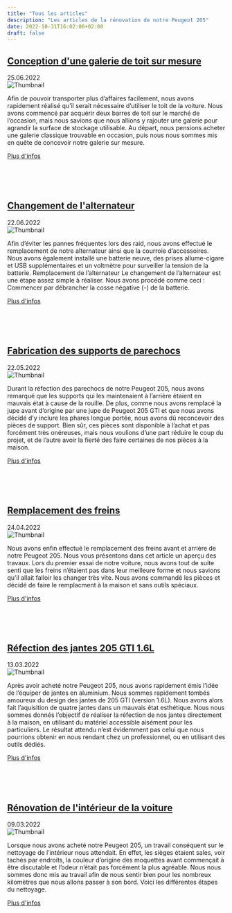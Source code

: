 ```yaml
---
title: "Tous les articles"
description: "Les articles de la rénovation de notre Peugeot 205"
date: 2022-10-31T16:02:00+02:00
draft: false
---
```


<section>
	<div class="inner">
    <h2><a href="/posts/roofrack">Conception d'une galerie de toit sur mesure</a></h2>
    <time class="icon fa-clock-o">25.06.2022</time>
    <div class="articles-thumbnail">
        <img loading="lazy" src="/images/articles-thumbnails/t-roofrack.jpg" alt="Thumbnail">
        <p>Afin de pouvoir transporter plus d’affaires facilement, nous avons rapidement réalisé qu’il serait nécessaire d’utiliser le toit de la voiture. Nous avons commencé par acquérir deux barres de toit sur le marché de l’occasion, mais nous savions que nous allions y rajouter une galerie pour agrandir la surface de stockage utilisable. Au départ, nous pensions acheter une galerie classique trouvable en occasion, puis nous nous sommes mis en quête de concevoir notre galerie sur mesure.</p>
    </div>
    <a class="anchor-link" href="/posts/roofrack">Plus d'infos</a>
	</div>
</section>

<br /><br /><br />

<section>
	<div class="inner">
    <h2><a href="/posts/alternator-replacement">Changement de l'alternateur</a></h2>
    <time class="icon fa-clock-o">22.06.2022</time>
    <div class="articles-thumbnail">
        <img loading="lazy" src="/images/articles-thumbnails/t-alternator-replacement.jpg" alt="Thumbnail">
        <p>Afin d’éviter les pannes fréquentes lors des raid, nous avons effectué le remplacement de notre alternateur ainsi que la courroie d’accessoires. Nous avons également installé une batterie neuve, des prises allume-cigare et USB supplémentaires et un voltmètre pour surveiller la tension de la batterie. Remplacement de l’alternateur Le changement de l’alternateur est une étape assez simple à réaliser. Nous avons procédé comme ceci : Commencer par débrancher la cosse négative (-) de la batterie.</p>
    </div>
    <a class="anchor-link" href="/posts/alternator-replacement">Plus d'infos</a>
	</div>
</section>

<br /><br /><br />

<section>
	<div class="inner">
    <h2><a href="/posts/bumper-supports">Fabrication des supports de parechocs</a></h2>
    <time class="icon fa-clock-o">22.05.2022</time>
    <div class="articles-thumbnail">
        <img loading="lazy" src="/images/articles-thumbnails/t-bumper-supports.jpg" alt="Thumbnail">
        <p>Durant la réfection des parechocs de notre Peugeot 205, nous avons remarqué que les supports qui les maintenaient à l’arrière étaient en mauvais état à cause de la rouille. De plus, comme nous avons remplacé la jupe avant d’origine par une jupe de Peugeot 205 GTI et que nous avons décidé d’y inclure les phares longue portée, nous avons dû reconcevoir des pièces de support. Bien sûr, ces pièces sont disponible à l’achat et pas forcément très onéreuses, mais nous voulions d’une part réduire le coup du projet, et de l’autre avoir la fierté des faire certaines de nos pièces à la maison.</p>
    </div>
    <a class="anchor-link" href="/posts/bumper-supports">Plus d'infos</a>
	</div>
</section>

<br /><br /><br />

<section>
	<div class="inner">
    <h2><a href="/posts/brakes-replacement">Remplacement des freins</a></h2>
    <time class="icon fa-clock-o">24.04.2022</time>
    <div class="articles-thumbnail">
        <img loading="lazy" src="/images/articles-thumbnails/t-brakes-replacement.jpg" alt="Thumbnail">
        <p>Nous avons enfin effectué le remplacement des freins avant et arrière de notre Peugeot 205. Nous vous présentons dans cet article un aperçu des travaux. Lors du premier essai de notre voiture, nous avons tout de suite senti que les freins n’étaient pas dans leur meilleure forme et nous savions qu’il allait falloir les changer très vite. Nous avons commandé les pièces et décidé de faire le remplacment à la maison et sans outils spéciaux.</p>
    </div>
    <a class="anchor-link" href="/posts/brakes-replacement">Plus d'infos</a>
	</div>
</section>

<br /><br /><br />

<section>
	<div class="inner">
    <h2><a href="/posts/wheels-restoring">Réfection des jantes 205 GTI 1.6L</a></h2>
    <time class="icon fa-clock-o">13.03.2022</time>
    <div class="articles-thumbnail">
        <img loading="lazy" src="/images/articles-thumbnails/t-wheels-restoring.jpg" alt="Thumbnail">
        <p>Après avoir acheté notre Peugeot 205, nous avons rapidement émis l’idée de l’équiper de jantes en aluminium. Nous sommes rapidement tombés amoureux du design des jantes de 205 GTI (version 1.6L). Nous avons alors fait l’aquisition de quatre jantes dans un mauvais état esthétique. Nous nous sommes donnés l’objectif de réaliser la réfection de nos jantes directement à la maison, en utilisant du matériel accessible aisément pour les particuliers. Le résultat attendu n’est évidemment pas celui que nous pourrions obtenir en nous rendant chez un professionnel, ou en utilisant des outils dédiés.</p>
    </div>
    <a class="anchor-link" href="/posts/wheels-restoring">Plus d'infos</a>
	</div>
</section>

<br /><br /><br />

<section>
	<div class="inner">
    <h2><a href="/posts/interior-car-washing">Rénovation de l'intérieur de la voiture</a></h2>
    <time class="icon fa-clock-o">09.03.2022</time>
    <div class="articles-thumbnail">
        <img loading="lazy" src="/images/articles-thumbnails/t-interior-car-washing.jpg" alt="Thumbnail">
        <p>Lorsque nous avons acheté notre Peugeot 205, un travail conséquent sur le nettoyage de l’intérieur nous attendait. En effet, les sièges étaient sales, voir tachés par endroits, la couleur d’origine des moquettes avant commençait à être discutable et l’odeur n’était pas forcément la plus agréable. Nous nous sommes donc mis au travail afin de nous sentir bien pour les nombreux kilomètres que nous allons passer à son bord. Voici les différentes étapes du nettoyage.</p>
    </div>
    <a class="anchor-link" href="/posts/interior-car-washing">Plus d'infos</a>
	</div>
</section>